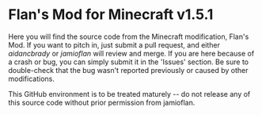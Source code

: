 # Flan's Mod for Minecraft v1.5.1 #

Here you will find the source code from the Minecraft modification, Flan's Mod.  If you want to pitch in,
just submit a pull request, and either _aidancbrady_ or _jamioflan_ will review and merge.  If you are here
because of a crash or bug, you can simply submit it in the 'Issues' section.  Be sure to double-check that
the bug wasn't reported previously or caused by other modifications.

This GitHub environment is to be treated maturely -- do not release any of this source code without prior
permission from jamioflan.

